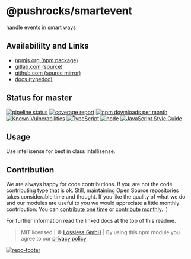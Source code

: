 # @pushrocks/smartevent
handle events in smart ways

## Availabililty and Links
* [npmjs.org (npm package)](https://www.npmjs.com/package/@pushrocks/smartevent)
* [gitlab.com (source)](https://gitlab.com/pushrocks/smartevent)
* [github.com (source mirror)](https://github.com/pushrocks/smartevent)
* [docs (typedoc)](https://pushrocks.gitlab.io/smartevent/)

## Status for master
[![pipeline status](https://gitlab.com/pushrocks/smartevent/badges/master/pipeline.svg)](https://gitlab.com/pushrocks/smartevent/commits/master)
[![coverage report](https://gitlab.com/pushrocks/smartevent/badges/master/coverage.svg)](https://gitlab.com/pushrocks/smartevent/commits/master)
[![npm downloads per month](https://img.shields.io/npm/dm/@pushrocks/smartevent.svg)](https://www.npmjs.com/package/@pushrocks/smartevent)
[![Known Vulnerabilities](https://snyk.io/test/npm/@pushrocks/smartevent/badge.svg)](https://snyk.io/test/npm/@pushrocks/smartevent)
[![TypeScript](https://img.shields.io/badge/TypeScript->=%203.x-blue.svg)](https://nodejs.org/dist/latest-v10.x/docs/api/)
[![node](https://img.shields.io/badge/node->=%2010.x.x-blue.svg)](https://nodejs.org/dist/latest-v10.x/docs/api/)
[![JavaScript Style Guide](https://img.shields.io/badge/code%20style-prettier-ff69b4.svg)](https://prettier.io/)

## Usage

Use intellisense for best in class intellisense.

## Contribution

We are always happy for code contributions. If you are not the code contributing type that is ok. Still, maintaining Open Source repositories takes considerable time and thought. If you like the quality of what we do and our modules are useful to you we would appreciate a little monthly contribution: You can [contribute one time](https://lossless.link/contribute-onetime) or [contribute monthly](https://lossless.link/contribute). :)

For further information read the linked docs at the top of this readme.

> MIT licensed | **&copy;** [Lossless GmbH](https://lossless.gmbh)
| By using this npm module you agree to our [privacy policy](https://lossless.gmbH/privacy)

[![repo-footer](https://lossless.gitlab.io/publicrelations/repofooter.svg)](https://maintainedby.lossless.com)
